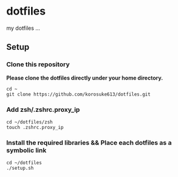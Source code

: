 # dotfiles
my dotfiles ...

## Setup

### Clone this repository
**Please clone the dotfiles directly under your home directory.**

```shell
cd ~
git clone https://github.com/korosuke613/dotfiles.git
```

### Add zsh/.zshrc.proxy_ip
```shell
cd ~/dotfiles/zsh
touch .zshrc.proxy_ip
```

### Install the required libraries && Place each dotfiles as a symbolic link
```shell
cd ~/dotfiles
./setup.sh
```
